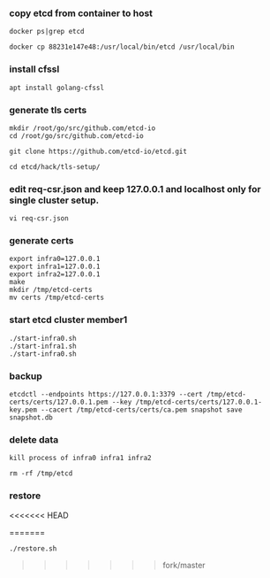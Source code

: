 ### copy etcd from container to host
```
docker ps|grep etcd
```
```
docker cp 88231e147e48:/usr/local/bin/etcd /usr/local/bin
```
### install cfssl
```
apt install golang-cfssl
```
### generate tls certs
```
mkdir /root/go/src/github.com/etcd-io
cd /root/go/src/github.com/etcd-io
```
```
git clone https://github.com/etcd-io/etcd.git
```
```
cd etcd/hack/tls-setup/
```
### edit req-csr.json and keep 127.0.0.1 and localhost only for single cluster setup.
```
vi req-csr.json
```
### generate certs
```
export infra0=127.0.0.1
export infra1=127.0.0.1
export infra2=127.0.0.1
make
mkdir /tmp/etcd-certs
mv certs /tmp/etcd-certs
```
### start etcd cluster member1
```
./start-infra0.sh
./start-infra1.sh
./start-infra0.sh
```
### backup
```
etcdctl --endpoints https://127.0.0.1:3379 --cert /tmp/etcd-certs/certs/127.0.0.1.pem --key /tmp/etcd-certs/certs/127.0.0.1-key.pem --cacert /tmp/etcd-certs/certs/ca.pem snapshot save snapshot.db
```
### delete data
```
kill process of infra0 infra1 infra2
```
```
rm -rf /tmp/etcd
```
### restore
<<<<<<< HEAD

=======
```
./restore.sh
```
>>>>>>> fork/master
